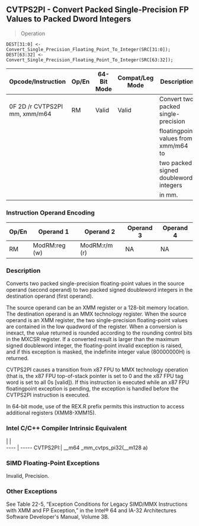 ## CVTPS2PI - Convert Packed Single-Precision FP Values to Packed Dword Integers

> Operation

``` slim
DEST[31:0] <- Convert_Single_Precision_Floating_Point_To_Integer(SRC[31:0]);
DEST[63:32] <- Convert_Single_Precision_Floating_Point_To_Integer(SRC[63:32]);

```

 Opcode/Instruction           | Op/En| 64-Bit Mode| Compat/Leg Mode| Description                          
 ---  | --- | --- | --- | ---
 0F 2D /r CVTPS2PI mm, xmm/m64| RM   | Valid      | Valid          | Convert two packed single-precision  
                              |      |            |                | floatingpoint values from xmm/m64 to 
                              |      |            |                | two packed signed doubleword integers
                              |      |            |                | in mm.                               

### Instruction Operand Encoding
 Op/En| Operand 1    | Operand 2    | Operand 3| Operand 4
 ---  | --- | --- | --- | ---
 RM   | ModRM:reg (w)| ModRM:r/m (r)| NA       | NA       

### Description
Converts two packed single-precision floating-point values in the source operand
(second operand) to two packed signed doubleword integers in the destination
operand (first operand).

The source operand can be an XMM register or a 128-bit memory location. The
destination operand is an MMX technology register. When the source operand is
an XMM register, the two single-precision floating-point values are contained
in the low quadword of the register. When a conversion is inexact, the value
returned is rounded according to the rounding control bits in the MXCSR register.
If a converted result is larger than the maximum signed doubleword integer,
the floating-point invalid exception is raised, and if this exception is masked,
the indefinite integer value (80000000H) is returned.

CVTPS2PI causes a transition from x87 FPU to MMX technology operation (that
is, the x87 FPU top-of-stack pointer is set to 0 and the x87 FPU tag word is
set to all 0s [valid]). If this instruction is executed while an x87 FPU floatingpoint
exception is pending, the exception is handled before the CVTPS2PI instruction
is executed.

In 64-bit mode, use of the REX.R prefix permits this instruction to access additional
registers (XMM8-XMM15).



### Intel C/C++ Compiler Intrinsic Equivalent
   | |  
---- | -----
 CVTPS2PI:| __m64 _mm_cvtps_pi32(__m128 a)

### SIMD Floating-Point Exceptions
Invalid, Precision.


### Other Exceptions
See Table 22-5, “Exception Conditions for Legacy SIMD/MMX Instructions with
XMM and FP Exception,” in the Intel® 64 and IA-32 Architectures Software Developer's
Manual, Volume 3B.

